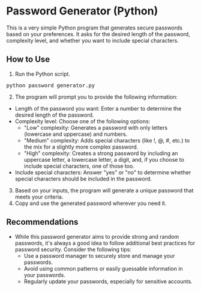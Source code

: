 <h1>Password Generator (Python)</h1>
This is a very simple Python program that generates secure passwords based on your preferences. It asks for the desired length of the password, complexity level, and whether you want to include special characters.

<h2>How to Use</h2>

1. Run the Python script.
<pre>python password_generator.py</pre>
2. The program will prompt you to provide the following information:
- Length of the password you want: Enter a number to determine the desired length of the password.
- Complexity level: Choose one of the following options:
  - "Low" complexity: Generates a password with only letters (lowercase and uppercase) and numbers.
  - "Medium" complexity: Adds special characters (like !, @, #, etc.) to the mix for a slightly more complex password.
  - "High" complexity: Creates a strong password by including an uppercase letter, a lowercase letter, a digit, and, if you choose to include special characters, one of those too.
- Include special characters: Answer "yes" or "no" to determine whether special characters should be included in the password.
3. Based on your inputs, the program will generate a unique password that meets your criteria.
4. Copy and use the generated password wherever you need it.

<h2>Recommendations</h2>

- While this password generator aims to provide strong and random passwords, it's always a good idea to follow additional best practices for password security. Consider the following tips:
  - Use a password manager to securely store and manage your passwords.
  - Avoid using common patterns or easily guessable information in your passwords.
  - Regularly update your passwords, especially for sensitive accounts.
